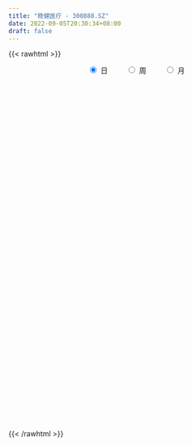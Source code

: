 ```yaml
---
title: "稳健医疗 - 300888.SZ"
date: 2022-09-05T20:30:34+08:00
draft: false
---
```

{{< rawhtml >}}
    <div style="text-align: center">
        <label style="padding: 1rem;"><input style="margin-right: .5rem" type="radio" name="period" value="D" checked onclick="period_change(this)">日</label>
        <label style="padding: 1rem;"><input style="margin-right: .5rem" type="radio" name="period" value="W" onclick="period_change(this)">周</label>
        <label style="padding: 1rem;"><input style="margin-right: .5rem" type="radio" name="period" value="M" onclick="period_change(this)">月</label>
    </div>
    <div id="chart" style="height: 700px;"></div> 
    <script type="text/javascript">
        const D_v = [316650.69,196890.71,137567.47,150475.71,96874.41,126196.57,94892.04,79165.27,75178.73,47453.57,75110.76,73321.88,127367.44,93936.36,162387.45,100699.42,71106.29,109272.72,84986.95,58259.49,70244.77,57655.75,82128.47,66378.69,89403.92,79667.53,44592.65,37722.5,35256.68,41063.08,75014.2,65588.47,51148.76,34193.15,23226.09,24866.74,24902.73,42445.98,33445.55,35492.81,43426.16,40869.08,32065.94,48350.26,25918.79,20502.92,68398.69,45067.34,29221.96,42802.36,28492.53,23167.62,27076.89,35282.06,23984.39,24087.0,40164.71,34389.84,36915.11,39890.47,31100.96,36682.87,68000.89,47003.6,33169.37,35562.51,37133.02,39027.41,24456.13,33870.62,27023.8,38884.07,54926.26,40562.36,26415.39,40875.52,64081.84,51284.99,50719.05,34343.86,31847.0,28310.92,36869.67,37402.25,43517.9,46622.31,30019.52,25985.35,26970.47,23080.42,31211.47,27726.19,28115.11,31687.61,42122.41,26780.51,30906.42,33041.74,32475.6,40224.6,28042.89,20133.89,39611.08,15091.68,16894.31,23036.2,24896.94,15237.0,29031.36,15276.66,21113.16,18111.61,13057.95,15501.9,14301.97,17390.03,22389.14,32218.34,43080.4,32517.91,18836.47,18246.45,16265.61,29438.23,35833.26,31186.43,21451.77,19174.91,20535.88,29538.53,16797.46,14513.33,14928.5,15351.96,21952.13,21671.93,15812.21,17806.89,15495.65,25878.44,41566.37,28086.84,27654.92,21472.29,34349.94,27997.11,30268.97,16619.57,18609.46,18125.34,22931.19,14173.75,27218.44,20413.59,19136.75,19949.87,19601.01,14921.85,12872.91,15979.15,17872.82,21332.03,35008.67,59827.81,29484.17,37012.08,32622.84,32040.17,27593.85,12309.25,12874.66,13413.52,21080.6,11818.5,13043.67,30035.17,19516.14,18962.4,13085.29,11030.62,11864.61,16431.89,17602.19,18123.3,14748.16,24229.89,16604.87,17610.58,19427.33,23106.05,21585.26,17618.81,14414.83,11772.77,11173.37,14318.79,11369.13,9022.44,24245.51,20321.14,26348.01,21231.26,28090.41,31735.15,55906.15,31253.81,24024.01,43012.52,35459.07,49878.15,40658.61,46494.35,33224.15,30469.52,37037.84,49771.27,26688.24,18053.96,17121.82,20210.4,14157.45,19569.71,13023.13,15018.06,21305.79,20421.13,15684.48,13344.67,17413.39,12430.5,18370.88,15206.59,18258.81,13152.23,14283.31,15977.36,11979.65,9358.94,11068.74,11744.59,12041.63,13947.05,15262.81,22683.06,37283.98,23525.45,21872.74,17669.6,18579.73,10814.52,15968.43,8926.75,17054.55,17647.17,22780.91,18064.57,15035.34,13833.12,12163.81,8780.52,9154.0,9944.47,9289.99,7046.48,13815.79,11315.97,16193.91,8233.81,8163.66,12897.5,28889.56,43693.45,29183.5,23179.82,10001.83,10303.76,15651.01,14455.59,19475.13,19380.69,11392.42,10740.1,6576.0,14019.63,8792.89,47298.22,44905.81,30965.1,41196.13,29831.24,22855.63,15825.64,11919.78,15601.0,11966.3,13548.14,17827.0,23726.6,18206.05,14626.24,17980.5,10678.51,12594.06,10727.29,9299.04,8708.49,25384.67,15027.76,12247.42,8973.23,18401.24,14202.79,14387.13,35446.32,20394.2,57806.74,49490.98,59411.0,81015.93,43226.83,43884.08,43457.41,44731.47,44830.28,24491.0,24357.09,38363.67,24973.56,18792.82,14832.95,23812.15,14429.16,19192.28,19629.14,16460.72,11430.51,16225.34,6898.21,8249.78,6936.79,11638.77,6549.6,7923.0,8071.86,10898.17,14399.28,8978.27,9861.04,6291.79,6459.68,15541.07,15830.61,20345.92,24364.48,27742.43,13331.37,20832.32,24216.69,18801.07,23836.54,16900.84,12204.48,19074.61,9749.26,7998.35,10270.54,9852.54,7965.06,9611.58,41947.86,15749.61,17795.89,13030.8,10704.8,13651.35,19082.88,12519.26,9402.06,17879.0,12133.87,6907.91,8229.07,9755.74,10232.04,18943.48,15152.18,12978.7,12112.96,11382.69,14291.55,11384.3,7187.47,6269.16,14669.46,11080.99,7588.15,9292.99,8444.53,11741.66,15046.13,14581.62,9833.84,5681.66,11824.72,5050.7,7973.59,6557.0,7477.98,6761.82,15231.39,8994.7,18274.36,18294.45,20888.37,14087.34,25855.23,14734.95,11411.49,12940.0,10457.62,11512.73,11298.01,9766.56,9547.91,7253.36,8932.7,21167.81,31195.7,12951.28,16120.65,18420.93,20853.95,47920.32,22477.23,19080.5,11677.0,25718.06,29748.68,20932.32,18320.52,15883.99,16612.26,18456.23,14579.81,9289.43,10727.89,7166.32,8433.11,7214.41,10404.15,12717.72,14569.13,13941.34,10711.07,7078.93,9358.44,11228.0,6625.0,12684.85,8172.54,8573.39,12327.57,7322.51,13199.03,30283.27,15761.08,25647.65,12984.05,13949.38,11933.28,12266.58,10942.09,8066.76,9752.67,11417.63,21898.21,11294.0]
const D_histogram = [0.0,-1.0689458689,-1.3307473803,-0.9294904746,-0.8609933493,-0.5483101959,-0.2598144946,-0.1088621231,-0.5450948413,-0.7234528069,-0.2920301618,0.1996978446,1.235231053,3.5736792146,4.9317595704,5.517626241,5.3738944544,5.1842421229,3.97029261,2.9583461086,1.6725927732,1.0873815565,0.9560542352,0.6920831426,0.8097011438,0.0046572319,-0.3856189839,-0.6694494144,-0.9058949097,-1.170933001,-1.8240648925,-1.5767288561,-1.9109616398,-2.3625576369,-2.4923430769,-2.4258087189,-2.4045770095,-2.7002956834,-3.0007084432,-2.8602794292,-2.3263190194,-1.5498825675,-1.2400153333,-0.7465206711,-0.6962540745,-0.8093324254,0.0008718993,0.548938707,0.8669831957,1.2449293502,1.1904088772,1.0583390923,1.0442709148,0.4611537097,0.0869528794,-0.1075290465,0.2824752089,0.4925162204,0.8392789379,1.1820841572,1.3817670603,1.5853403093,2.5664914958,2.9202716601,2.5231361628,2.3570871004,2.1541396015,1.4462270491,0.8927768829,0.2474149975,-0.1140490292,-0.0913771406,0.640143296,0.5438306552,0.3919448266,0.1957029925,0.7607146231,0.5168572411,-0.5121103767,-0.7565924088,-0.6262978819,-0.8140590189,-0.4147266913,0.0409493079,0.9591506915,1.563635148,1.6458656269,1.2842054838,0.4325260967,0.0066035363,0.2770063155,0.2370574094,0.5389319883,0.9461043701,0.0090165278,-0.6959745802,-0.2724474613,-0.1236238499,-0.7301342185,-2.1065522153,-3.2159398567,-3.6393669207,-4.6113128492,-5.1233992189,-5.0598439603,-4.8455433552,-4.9019855427,-4.5019812621,-4.6951515421,-4.4351820755,-4.5513965071,-4.4516935451,-4.0509175151,-3.4164134791,-2.9991219281,-2.8025757151,-2.7406459242,-2.4895041795,-1.7207407111,-1.0149170604,-0.4081189978,0.0546784423,0.4015574988,0.9579013273,1.3876331966,1.4404539436,1.6198481611,1.5674515849,1.6459158666,2.0199838897,2.1351971674,2.0893844452,2.1196108298,1.8171100046,1.0861201226,0.9762861529,1.1686921171,1.4663105088,1.6513861861,2.0753738332,2.293489576,2.2172123265,2.1180953997,1.9973731911,2.0340020597,1.6802379488,1.0479969539,0.5342571622,0.2455876586,0.037893973,-0.5785805428,-1.0398350789,-1.5444532985,-1.6780500723,-1.8037569921,-1.5341027129,-1.0993968463,-0.8189238037,-0.6160484426,-0.5003968931,-0.5892037752,-0.6016899887,-0.1501373265,0.7795352605,1.4363439717,1.9329235999,2.1818513698,2.3181604476,2.0485358284,1.7387996736,1.3791819452,1.1322812381,0.6032691141,0.1120538451,-0.1659647688,0.0173031657,-0.1491922386,-0.5488188831,-0.7437067455,-0.7760207214,-0.5849111966,-0.633229923,-0.7414875859,-0.9284501918,-0.8777723856,-0.4496967534,-0.1600408149,-0.0523733928,0.0952465779,-0.1299734629,-0.4153210678,-0.6854362264,-0.8000938177,-0.8030977351,-0.7724219987,-0.5551963252,-0.4155997376,-0.3680444502,-0.5776677034,-0.8749151073,-1.2254617387,-1.2953229076,-1.342185485,-1.4514420511,-1.8690154352,-2.2111789541,-2.3631233213,-2.0474480634,-1.664348728,-0.7881333006,-0.2341011126,0.5004688987,0.8471467671,0.9248535196,0.6516561908,0.9894976312,1.0783494666,1.0212546739,0.8861122523,0.7447682707,0.6722578258,0.4326469936,0.3168556385,0.285934259,0.144527411,0.2976945261,0.3778982262,0.367099026,0.2198564869,0.1493884292,-0.015109579,-0.1386267839,-0.0324704996,-0.0182319692,0.0851082443,0.2954821437,0.4227567424,0.5445558306,0.606795488,0.6034461972,0.6247957706,0.6329176557,0.5077122808,0.5468533785,0.8522695333,1.1400647187,1.1815120508,1.0809184477,0.9049549922,0.7150781351,0.6486107462,0.5881097229,0.6620911256,0.7709420524,0.9126923657,0.9079227511,0.7533384318,0.5137924191,0.2438676036,0.1005985883,-0.0293942246,-0.1403552777,-0.1809204483,-0.1958838251,-0.1450682052,-0.1759721681,-0.3479727052,-0.3803437788,-0.3188049243,-0.3298161747,-0.0422706248,0.3580768465,0.5909814909,0.5885936779,0.5670626176,0.5684688992,0.6530819172,0.6275699694,0.6401545211,0.5462249719,0.4530310964,0.3360713824,0.2542533127,0.2205070709,0.1753999383,0.3625385472,0.5901577315,0.585450441,0.6076218666,0.6600476109,0.5006308431,0.2705343353,0.1486196094,-0.0800406228,-0.1566684636,-0.2408449849,-0.2239593572,-0.1664408387,-0.2016002463,-0.2791440711,-0.416204848,-0.4726697482,-0.4745814208,-0.5170613273,-0.4973239462,-0.4167931332,-0.1635836235,-0.0869065205,-0.1157635002,-0.1151786534,0.0087525853,0.0688230528,0.1474641054,0.3213546224,0.2623853473,0.5156154231,0.5199450185,0.7650788128,1.165695225,1.2610303772,0.9580382694,0.9066490873,0.9242424846,0.5487220784,0.1788129572,-0.2394330297,-0.8116472156,-1.2825934384,-1.6496922622,-1.7902133082,-1.9897860094,-2.0001376214,-1.9544344772,-1.6303078115,-1.2489689225,-0.9140082993,-0.802282113,-0.6966571011,-0.4947826103,-0.2752208807,-0.1830909648,-0.0208063956,0.1227449337,0.1350687609,0.2154357111,0.213131398,0.2881952225,0.3446187614,0.4022082519,0.4189404665,0.5020441175,0.6014639323,0.6636844888,0.3563903938,-0.0191547675,-0.2211896149,-0.1604248556,-0.2249416298,-0.3691930916,-0.4222766045,-0.3557603833,-0.2667351839,-0.1127775068,-0.0535704113,-0.0024877665,-0.0159672573,-0.0213067863,-0.0071759894,-0.0383636945,-0.3093848062,-0.4694801434,-0.5722848574,-0.5233591677,-0.5089772288,-0.5222222731,-0.4136908206,-0.2386841453,-0.1704029016,0.0352012837,0.1405199109,0.2007527789,0.2756985985,0.3565854078,0.3467982346,0.2262941645,-0.028641466,-0.2605948017,-0.2956349692,-0.3196148971,-0.1496057216,0.0632214553,0.1869243105,0.2465786678,0.4104564649,0.5069651455,0.5811987906,0.5494627322,0.4829888919,0.5324193692,0.6762187743,0.8018024529,0.842464076,0.8500972167,0.6923776688,0.6049103889,0.4944829056,0.3302919881,0.2685310528,0.2333916916,0.1996557411,0.2070416346,0.346556508,0.4733535943,0.5206359727,0.5099475811,0.6761114373,0.6901533287,0.6320660871,0.5080379427,0.4143935273,0.3826863279,0.2923108974,0.1545566874,-0.0194262957,-0.1067582879,-0.157293889,-0.0375306403,0.1310876728,0.1284600233,0.2034149064,0.2977152465,0.4444677293,0.7155838916,0.8031074756,0.7678638597,0.7208635699,0.7056058619,0.5205351202,0.4481424585,0.4785038955,0.3727526492,0.187020863,-0.0344256544,-0.0578866572,-0.1779778452,-0.2881162715,-0.3989878954,-0.4653070271,-0.5221387916,-0.5982109086,-0.6363188713,-0.5316736842,-0.5779528264,-0.6078714386,-0.5984165002,-0.4549246859,-0.2517753131,-0.1642608842,-0.0851525648,-0.0152659409,0.0579754575,-0.0467887615,-0.0679864368,-0.1746625567,-0.0328107196,-0.0131345941,0.0999939829,0.0951452901,-0.1220962791,-0.2635985633,-0.3304650537,-0.3616090651,-0.4036440099,-0.4461907699,-0.429651451,-0.1940855366,-0.0431045037]
const D_fast = [0.0,-1.3361823362,-1.9306706926,-1.7617864056,-1.9085376176,-1.7329320132,-1.5093899355,-1.3856530948,-1.9581595233,-2.3173806907,-1.9589655861,-1.4173131185,-0.0729721468,3.1588958185,5.7499160668,7.7151892976,8.9149311247,10.0213393239,9.7999629635,9.5276029893,8.6599978472,8.3466320196,8.4543182571,8.3633679502,8.6834112373,7.8795316334,7.3928506716,6.9416578875,6.4787386648,5.9209673233,4.8118192086,4.664973031,3.8529998373,2.810764431,2.0578932218,1.5179754,0.9380628571,-0.0327297377,-1.0833196083,-1.6579604516,-1.7055797966,-1.3166139866,-1.3167505858,-1.0098860912,-1.1336830133,-1.4490944706,-0.6386721711,0.0466293134,0.581419601,1.2705980931,1.5136798393,1.6461948276,1.8931943787,1.4253656011,1.0729029906,0.8515388031,1.3121618607,1.6453319274,2.2019143793,2.8402406378,3.3853653061,3.9852736324,5.6080476928,6.6918957722,6.9255443156,7.3487670283,7.6843544297,7.3379986396,7.0077426941,6.4242345581,6.0342582741,6.0340858776,6.9256421382,6.9652871612,6.9113875393,6.7640714533,7.5192617397,7.4046186679,6.2476234559,5.8139933216,5.787713378,5.3964374863,5.6920881411,6.1580014673,7.3159905238,8.3113837672,8.8050806529,8.7644718807,8.0209240178,7.5966523415,7.9363066995,7.9556221458,8.3922297217,9.0359281961,8.1010944857,7.2221097327,7.5775249863,7.6954426352,6.9063987119,5.0033426614,3.0899700558,1.7567012616,-0.3680728793,-2.1610090537,-3.3624147852,-4.3595000188,-5.641438592,-6.3669296269,-7.7338877924,-8.5827138447,-9.8367774031,-10.8499978274,-11.4619511761,-11.6815505099,-12.0140394409,-12.5181371567,-13.1413688468,-13.5126031471,-13.1740248564,-12.7219304708,-12.2171621576,-11.740695107,-11.2934266758,-10.4976075155,-9.720967347,-9.3080331141,-8.7236768563,-8.3842105363,-7.894267288,-7.0152032925,-6.3661907229,-5.8896573339,-5.3295282418,-5.1777515658,-5.6372114172,-5.5029738487,-5.0183948551,-4.3541988362,-3.7562766124,-2.813445507,-2.0219573703,-1.5439315381,-1.113524615,-0.7349035258,-0.1897741422,-0.123478766,-0.4937205224,-0.8738960235,-1.1011686125,-1.2993888048,-2.0605084563,-2.7817217621,-3.6724533064,-4.2255625983,-4.8022087661,-4.9160801651,-4.7562235101,-4.6804814184,-4.631618168,-4.6410658417,-4.8771736676,-5.0400823784,-4.6260640477,-3.5015076456,-2.4856129415,-1.5058024133,-0.711411801,0.0044373887,0.2469467266,0.3719104902,0.3570882481,0.3932578505,0.0150630051,-0.4481388027,-0.7676486087,-0.5800548828,-0.7838483468,-1.3206797121,-1.7014942608,-1.9278134171,-1.8829316915,-2.0895578986,-2.383187458,-2.8022626118,-2.9710279021,-2.6553764582,-2.4057307234,-2.3111566495,-2.1397250343,-2.3974384408,-2.7866163127,-3.2280905279,-3.5427715736,-3.7465499248,-3.9089796881,-3.8305530958,-3.7948564427,-3.8393122679,-4.1933524469,-4.7093286277,-5.3662406938,-5.7599325895,-6.1423415381,-6.6144586171,-7.49928586,-8.3942441174,-9.1369693149,-9.3331560728,-9.3661439194,-8.6869618172,-8.1914549074,-7.3317676713,-6.7733031112,-6.4643829788,-6.5746662599,-5.9894504117,-5.6310112097,-5.4327923339,-5.3464066924,-5.3015586064,-5.2060045948,-5.3374536786,-5.374031124,-5.3334689388,-5.438743934,-5.2111531874,-5.0364749308,-4.9554993745,-5.0477777918,-5.0808987423,-5.2491741452,-5.407348046,-5.3093093867,-5.2996288485,-5.175011574,-4.8907671386,-4.6578033544,-4.3998653086,-4.1859267791,-4.0384145207,-3.8608660045,-3.6945147055,-3.6927920103,-3.516937568,-2.9984540298,-2.4256426648,-2.0888173199,-1.9191813111,-1.8689060185,-1.8800133418,-1.7843280442,-1.6978016367,-1.4582974527,-1.1567110128,-0.7867876081,-0.5645765348,-0.5308262463,-0.6419241541,-0.8508820688,-0.969001437,-1.106342806,-1.2523926786,-1.3381879613,-1.4021222943,-1.3875737257,-1.4624707306,-1.721464444,-1.8489214623,-1.8670838389,-1.960549133,-1.6835712393,-1.1937045564,-0.8130545392,-0.6682939327,-0.5480593386,-0.4045358323,-0.1566523349,-0.0252717905,0.1473513916,0.1899780853,0.2100419839,0.1771001156,0.1588453741,0.1802258999,0.1789687519,0.4567419976,0.8319006147,0.9735559345,1.1476328268,1.3650704738,1.3308114168,1.1683484928,1.0835886692,0.8349182813,0.7191233246,0.5747355571,0.5356313455,0.5515396544,0.4659801852,0.3186503426,0.0775383537,-0.0970939835,-0.2176510114,-0.3893962497,-0.4939898551,-0.5176573255,-0.3053437216,-0.2503932488,-0.3081911034,-0.33640092,-0.210281535,-0.1330053042,-0.0174982254,0.2367309472,0.243358009,0.6254919405,0.7598077906,1.1962112881,1.8882515065,2.2988442531,2.2353617126,2.4106348024,2.6592888208,2.4209489342,2.0957430523,1.617638808,0.8425128182,0.0509182357,-0.7286036535,-1.3166780266,-2.0136972302,-2.5240832475,-2.9669887227,-3.0504390098,-2.9813423514,-2.8748838031,-2.963728145,-3.0322674083,-2.9540885701,-2.8033320608,-2.7569748861,-2.5998919157,-2.4256543531,-2.3795633355,-2.2453374576,-2.1943589212,-2.047246291,-1.9046680618,-1.7465265083,-1.6250591771,-1.4164444968,-1.1666586989,-0.9385170202,-1.1567135167,-1.5370473699,-1.794379621,-1.7737210757,-1.8944732572,-2.131022992,-2.289675656,-2.3120995307,-2.2897581272,-2.1639948268,-2.1181803342,-2.067719631,-2.0851909361,-2.0958571617,-2.0835203622,-2.1242989909,-2.4726663041,-2.7501316771,-2.9960076055,-3.0779217078,-3.1907840761,-3.3345846886,-3.3294759412,-3.2141403022,-3.1884597839,-2.9740552777,-2.8336066729,-2.7231856101,-2.5793151408,-2.4092819796,-2.3323695942,-2.3963001231,-2.6583961201,-2.9554981563,-3.0644470661,-3.1683307183,-3.0357229732,-2.8070904325,-2.6366564997,-2.5153574754,-2.248865562,-2.025615595,-1.8060822523,-1.7004526276,-1.646179245,-1.4636439253,-1.1507898267,-0.8247555349,-0.5734778928,-0.3533204479,-0.3379455786,-0.2741852613,-0.2609920182,-0.3426099387,-0.3372381107,-0.3140295491,-0.2978515643,-0.2387052621,-0.0125512617,0.2325842231,0.4100255947,0.5268240984,0.8620158139,1.0485960375,1.1485253177,1.151506659,1.1614606254,1.2254250079,1.2081273018,1.1090122637,0.9301727066,0.8161511424,0.7262920691,0.8366726577,1.038062889,1.0675502454,1.1933588551,1.3620880068,1.6199574219,2.0699695571,2.35827001,2.514992359,2.6482079616,2.8093517192,2.7544147575,2.7940577104,2.9440451214,2.9314820374,2.7925054668,2.5624525359,2.5245198688,2.3599342195,2.1777667253,1.9671481276,1.784502239,1.5971357766,1.3715109325,1.174323252,1.146050018,0.9552826692,0.7733961974,0.6332470107,0.6630076535,0.8032131981,0.849662406,0.9074825842,0.9735527228,1.0612879856,0.9448265763,0.9066322918,0.7562905327,0.8899396898,0.9063321669,1.0444592396,1.0633968693,0.8156312303,0.6082293053,0.4587465515,0.3372002738,0.1942543265,0.0401598741,-0.0507136698,0.1363308604,0.2765357674]
const D_slow = [0.0,-0.2672364672,-0.5999233123,-0.832295931,-1.0475442683,-1.1846218173,-1.2495754409,-1.2767909717,-1.413064682,-1.5939278838,-1.6669354242,-1.6170109631,-1.3082031998,-0.4147833962,0.8181564964,2.1975630567,3.5410366703,4.837097201,5.8296703535,6.5692568807,6.987405074,7.2592504631,7.4982640219,7.6712848075,7.8737100935,7.8748744015,7.7784696555,7.6111073019,7.3846335745,7.0919003242,6.6358841011,6.2417018871,5.7639614771,5.1733220679,4.5502362987,3.943784119,3.3426398666,2.6675659457,1.9173888349,1.2023189776,0.6207392228,0.2332685809,-0.0767352524,-0.2633654202,-0.4374289388,-0.6397620452,-0.6395440704,-0.5023093936,-0.2855635947,0.0256687429,0.3232709622,0.5878557352,0.8489234639,0.9642118914,0.9859501112,0.9590678496,1.0296866518,1.1528157069,1.3626354414,1.6581564807,2.0035982458,2.3999333231,3.041556197,3.7716241121,4.4024081528,4.9916799279,5.5302148282,5.8917715905,6.1149658112,6.1768195606,6.1483073033,6.1254630182,6.2854988422,6.421456506,6.5194427126,6.5683684608,6.7585471165,6.8877614268,6.7597338326,6.5705857304,6.41401126,6.2104965052,6.1068148324,6.1170521594,6.3568398322,6.7477486192,7.159215026,7.4802663969,7.5883979211,7.5900488052,7.659300384,7.7185647364,7.8532977335,8.089823826,8.0920779579,7.9180843129,7.8499724476,7.8190664851,7.6365329305,7.1098948767,6.3059099125,5.3960681823,4.24323997,2.9623901653,1.6974291752,0.4860433364,-0.7394530493,-1.8649483648,-3.0387362503,-4.1475317692,-5.285380896,-6.3983042823,-7.411033661,-8.2651370308,-9.0149175128,-9.7155614416,-10.4007229227,-11.0230989675,-11.4532841453,-11.7070134104,-11.8090431598,-11.7953735493,-11.6949841746,-11.4555088428,-11.1086005436,-10.7484870577,-10.3435250174,-9.9516621212,-9.5401831546,-9.0351871822,-8.5013878903,-7.979041779,-7.4491390716,-6.9948615704,-6.7233315398,-6.4792600015,-6.1870869723,-5.820509345,-5.4076627985,-4.8888193402,-4.3154469462,-3.7611438646,-3.2316200147,-2.7322767169,-2.223776202,-1.8037167148,-1.5417174763,-1.4081531857,-1.3467562711,-1.3372827778,-1.4819279135,-1.7418866833,-2.1280000079,-2.547512526,-2.998451774,-3.3819774522,-3.6568266638,-3.8615576147,-4.0155697254,-4.1406689486,-4.2879698924,-4.4383923896,-4.4759267212,-4.2810429061,-3.9219569132,-3.4387260132,-2.8932631708,-2.3137230589,-1.8015891018,-1.3668891834,-1.0220936971,-0.7390233875,-0.588206109,-0.5601926478,-0.6016838399,-0.5973580485,-0.6346561082,-0.771860829,-0.9577875153,-1.1517926957,-1.2980204948,-1.4563279756,-1.6416998721,-1.87381242,-2.0932555164,-2.2056797048,-2.2456899085,-2.2587832567,-2.2349716122,-2.267464978,-2.3712952449,-2.5426543015,-2.7426777559,-2.9434521897,-3.1365576894,-3.2753567707,-3.3792567051,-3.4712678176,-3.6156847435,-3.8344135203,-4.140778955,-4.4646096819,-4.8001560531,-5.1630165659,-5.6302704247,-6.1830651633,-6.7738459936,-7.2857080094,-7.7017951914,-7.8988285166,-7.9573537947,-7.8322365701,-7.6204498783,-7.3892364984,-7.2263224507,-6.9789480429,-6.7093606763,-6.4540470078,-6.2325189447,-6.0463268771,-5.8782624206,-5.7701006722,-5.6908867626,-5.6194031978,-5.5832713451,-5.5088477135,-5.414373157,-5.3225984005,-5.2676342788,-5.2302871715,-5.2340645662,-5.2687212622,-5.2768388871,-5.2813968794,-5.2601198183,-5.1862492824,-5.0805600968,-4.9444211391,-4.7927222671,-4.6418607178,-4.4856617752,-4.3274323612,-4.200504291,-4.0637909464,-3.8507235631,-3.5657073834,-3.2703293707,-3.0000997588,-2.7738610107,-2.595091477,-2.4329387904,-2.2859113597,-2.1203885783,-1.9276530652,-1.6994799738,-1.472499286,-1.284164678,-1.1557165732,-1.0947496724,-1.0696000253,-1.0769485814,-1.1120374009,-1.1572675129,-1.2062384692,-1.2425055205,-1.2864985625,-1.3734917388,-1.4685776835,-1.5482789146,-1.6307329583,-1.6413006145,-1.5517814029,-1.4040360301,-1.2568876107,-1.1151219563,-0.9730047315,-0.8097342522,-0.6528417598,-0.4928031295,-0.3562468866,-0.2429891125,-0.1589712669,-0.0954079387,-0.040281171,0.0035688136,0.0942034504,0.2417428833,0.3881054935,0.5400109602,0.7050228629,0.8301805737,0.8978141575,0.9349690599,0.9149589042,0.8757917882,0.815580542,0.7595907027,0.717980493,0.6675804315,0.5977944137,0.4937432017,0.3755757647,0.2569304094,0.1276650776,0.0033340911,-0.1008641922,-0.1417600981,-0.1634867282,-0.1924276033,-0.2212222666,-0.2190341203,-0.2018283571,-0.1649623307,-0.0846236751,-0.0190273383,0.1098765174,0.2398627721,0.4311324753,0.7225562815,1.0378138759,1.2773234432,1.503985715,1.7350463362,1.8722268558,1.9169300951,1.8570718377,1.6541600338,1.3335116742,0.9210886086,0.4735352816,-0.0239112208,-0.5239456261,-1.0125542454,-1.4201311983,-1.7323734289,-1.9608755037,-2.161446032,-2.3356103073,-2.4593059598,-2.52811118,-2.5738839212,-2.5790855201,-2.5483992867,-2.5146320965,-2.4607731687,-2.4074903192,-2.3354415136,-2.2492868232,-2.1487347602,-2.0439996436,-1.9184886142,-1.7681226312,-1.602201509,-1.5131039105,-1.5178926024,-1.5731900061,-1.61329622,-1.6695316275,-1.7618299004,-1.8673990515,-1.9563391473,-2.0230229433,-2.05121732,-2.0646099228,-2.0652318645,-2.0692236788,-2.0745503754,-2.0763443727,-2.0859352964,-2.1632814979,-2.2806515338,-2.4237227481,-2.55456254,-2.6818068472,-2.8123624155,-2.9157851207,-2.975456157,-3.0180568824,-3.0092565614,-2.9741265837,-2.923938389,-2.8550137394,-2.7658673874,-2.6791678288,-2.6225942876,-2.6297546541,-2.6949033546,-2.7688120969,-2.8487158211,-2.8861172516,-2.8703118877,-2.8235808101,-2.7619361432,-2.6593220269,-2.5325807406,-2.3872810429,-2.2499153598,-2.1291681369,-1.9960632946,-1.827008601,-1.6265579878,-1.4159419688,-1.2034176646,-1.0303232474,-0.8790956502,-0.7554749238,-0.6729019268,-0.6057691636,-0.5474212407,-0.4975073054,-0.4457468967,-0.3591077697,-0.2407693712,-0.110610378,0.0168765173,0.1859043766,0.3584427088,0.5164592306,0.6434687162,0.7470670981,0.84273868,0.9158164044,0.9544555763,0.9495990023,0.9229094303,0.8835859581,0.874203298,0.9069752162,0.9390902221,0.9899439487,1.0643727603,1.1754896926,1.3543856655,1.5551625344,1.7471284993,1.9273443918,2.1037458573,2.2338796373,2.3459152519,2.4655412258,2.5587293881,2.6054846039,2.5968781903,2.582406526,2.5379120647,2.4658829968,2.366136023,2.2498092662,2.1192745683,1.9697218411,1.8106421233,1.6777237022,1.5332354956,1.381267636,1.231663511,1.1179323395,1.0549885112,1.0139232902,0.992635149,0.9888186637,1.0033125281,0.9916153378,0.9746187286,0.9309530894,0.9227504095,0.919466761,0.9444652567,0.9682515792,0.9377275094,0.8718278686,0.7892116052,0.6988093389,0.5978983364,0.486350644,0.3789377812,0.330416397,0.3196402711]
const D_data = [['2020-09-17', 125.0, 126.25, 125.0, 160.0],['2020-09-18', 118.77, 109.5, 107.5, 119.58],['2020-09-21', 105.7, 114.98, 103.7, 115.77],['2020-09-22', 113.5, 122.66, 112.8, 127.75],['2020-09-23', 121.67, 118.91, 117.51, 123.87],['2020-09-24', 116.8, 122.28, 115.5, 128.6],['2020-09-25', 122.26, 123.11, 121.0, 128.58],['2020-09-28', 124.0, 122.25, 117.51, 126.97],['2020-09-29', 120.6, 113.66, 113.51, 122.0],['2020-09-30', 113.6, 114.5, 113.4, 117.4],['2020-10-09', 117.0, 122.19, 114.11, 125.29],['2020-10-12', 123.84, 125.18, 120.8, 126.65],['2020-10-13', 125.12, 136.51, 123.07, 146.3],['2020-10-14', 144.0, 163.81, 142.05, 163.81],['2020-10-15', 175.0, 165.0, 157.12, 181.77],['2020-10-16', 168.0, 165.01, 157.28, 169.98],['2020-10-19', 167.01, 161.85, 158.58, 167.49],['2020-10-20', 159.51, 165.21, 151.0, 168.3],['2020-10-21', 162.6, 153.0, 153.0, 165.97],['2020-10-22', 152.0, 153.16, 150.5, 157.56],['2020-10-23', 152.0, 146.32, 144.0, 155.6],['2020-10-26', 148.0, 152.15, 146.33, 152.73],['2020-10-27', 152.0, 157.77, 147.5, 163.0],['2020-10-28', 159.01, 156.78, 154.03, 160.98],['2020-10-29', 157.31, 162.88, 157.31, 169.53],['2020-10-30', 161.01, 150.9, 150.15, 162.87],['2020-11-02', 152.08, 153.82, 148.0, 154.32],['2020-11-03', 153.38, 154.0, 150.8, 155.9],['2020-11-04', 155.06, 153.62, 151.4, 157.75],['2020-11-05', 154.95, 152.1, 150.9, 155.56],['2020-11-06', 151.01, 144.52, 139.02, 151.26],['2020-11-09', 145.0, 154.26, 142.7, 154.5],['2020-11-10', 145.0, 146.19, 144.5, 148.94],['2020-11-11', 146.2, 141.65, 141.46, 146.84],['2020-11-12', 142.02, 142.85, 141.06, 144.96],['2020-11-13', 142.1, 143.77, 141.68, 145.88],['2020-11-16', 143.5, 142.02, 139.5, 144.49],['2020-11-17', 140.02, 135.68, 135.4, 141.5],['2020-11-18', 135.0, 132.04, 131.63, 136.88],['2020-11-19', 131.86, 135.0, 129.1, 135.0],['2020-11-20', 134.2, 139.81, 134.13, 143.0],['2020-11-23', 141.01, 144.91, 141.0, 147.09],['2020-11-24', 144.08, 140.9, 139.98, 146.6],['2020-11-25', 140.27, 144.56, 137.5, 148.66],['2020-11-26', 142.3, 139.85, 139.5, 144.38],['2020-11-27', 138.9, 136.95, 136.01, 139.7],['2020-11-30', 142.0, 150.0, 142.0, 153.0],['2020-12-01', 149.84, 150.54, 147.5, 154.45],['2020-12-02', 150.01, 150.52, 147.61, 152.36],['2020-12-03', 151.0, 153.99, 150.52, 157.43],['2020-12-04', 152.08, 150.45, 148.66, 153.47],['2020-12-07', 150.4, 149.94, 147.0, 150.99],['2020-12-08', 150.0, 151.97, 150.0, 155.0],['2020-12-09', 151.4, 143.95, 143.8, 151.45],['2020-12-10', 142.01, 144.33, 139.68, 146.8],['2020-12-11', 144.41, 145.17, 141.38, 147.5],['2020-12-14', 144.31, 153.24, 144.23, 154.74],['2020-12-15', 153.26, 153.08, 150.55, 159.5],['2020-12-16', 153.11, 157.02, 152.9, 158.69],['2020-12-17', 157.13, 159.87, 157.13, 163.34],['2020-12-18', 158.27, 160.84, 155.56, 161.09],['2020-12-21', 161.0, 163.49, 160.82, 168.3],['2020-12-22', 163.0, 178.51, 162.23, 187.98],['2020-12-23', 174.03, 176.96, 169.0, 179.4],['2020-12-24', 175.88, 170.2, 170.0, 182.36],['2020-12-25', 169.67, 174.2, 166.16, 179.87],['2020-12-28', 177.0, 175.3, 175.2, 185.5],['2020-12-29', 174.5, 168.76, 163.19, 175.0],['2020-12-30', 166.71, 169.07, 166.71, 172.9],['2020-12-31', 169.13, 166.0, 162.72, 170.0],['2021-01-04', 165.94, 167.76, 163.99, 168.5],['2021-01-05', 167.6, 172.45, 164.2, 173.7],['2021-01-06', 174.0, 184.49, 172.0, 184.56],['2021-01-07', 184.6, 177.22, 174.0, 185.0],['2021-01-08', 176.0, 177.15, 173.57, 181.96],['2021-01-11', 173.88, 176.82, 168.0, 182.88],['2021-01-12', 176.9, 188.7, 175.38, 194.8],['2021-01-13', 188.7, 180.92, 177.28, 193.48],['2021-01-14', 181.0, 168.6, 168.01, 181.85],['2021-01-15', 167.5, 175.42, 166.01, 176.49],['2021-01-18', 174.54, 180.18, 170.7, 180.78],['2021-01-19', 183.0, 176.36, 176.2, 183.0],['2021-01-20', 176.35, 184.68, 176.03, 187.6],['2021-01-21', 184.99, 188.43, 184.88, 195.2],['2021-01-22', 188.5, 199.25, 186.0, 202.0],['2021-01-25', 199.25, 201.4, 193.1, 217.3],['2021-01-26', 203.41, 199.0, 197.26, 208.5],['2021-01-27', 199.5, 194.9, 190.09, 202.7],['2021-01-28', 193.3, 187.23, 186.08, 194.49],['2021-01-29', 188.64, 190.36, 183.89, 193.55],['2021-02-01', 190.3, 199.87, 187.13, 201.69],['2021-02-02', 198.8, 197.91, 197.01, 206.99],['2021-02-03', 197.93, 204.33, 195.0, 204.56],['2021-02-04', 201.9, 209.31, 201.05, 211.77],['2021-02-05', 209.32, 192.56, 188.21, 217.58],['2021-02-08', 194.0, 191.88, 184.02, 195.97],['2021-02-09', 193.8, 206.0, 191.22, 206.5],['2021-02-10', 207.99, 205.07, 198.56, 211.68],['2021-02-18', 205.17, 195.12, 194.83, 209.85],['2021-02-19', 193.22, 180.0, 175.03, 194.56],['2021-02-22', 179.87, 175.42, 174.15, 179.9],['2021-02-23', 176.0, 177.94, 173.16, 181.88],['2021-02-24', 177.31, 164.65, 162.65, 178.48],['2021-02-25', 164.66, 162.99, 161.61, 166.66],['2021-02-26', 158.0, 165.23, 156.99, 166.88],['2021-03-01', 165.24, 164.05, 161.54, 168.34],['2021-03-02', 164.5, 157.15, 155.0, 165.46],['2021-03-03', 155.99, 159.84, 155.15, 160.58],['2021-03-04', 158.76, 148.92, 148.34, 160.6],['2021-03-05', 145.8, 150.6, 145.8, 151.99],['2021-03-08', 150.59, 141.99, 141.58, 152.0],['2021-03-09', 142.06, 140.2, 134.83, 144.6],['2021-03-10', 143.0, 140.93, 138.54, 143.58],['2021-03-11', 141.05, 142.55, 137.5, 144.36],['2021-03-12', 143.01, 138.87, 138.0, 143.01],['2021-03-15', 137.8, 134.1, 132.64, 137.8],['2021-03-16', 135.0, 129.45, 128.9, 135.88],['2021-03-17', 125.61, 129.04, 125.61, 130.4],['2021-03-18', 128.74, 135.0, 128.5, 138.38],['2021-03-19', 133.0, 135.46, 132.6, 140.2],['2021-03-22', 135.01, 135.53, 133.52, 136.88],['2021-03-23', 135.71, 134.8, 132.5, 136.8],['2021-03-24', 133.52, 134.05, 133.19, 137.42],['2021-03-25', 134.0, 138.02, 134.0, 139.71],['2021-03-26', 140.2, 138.44, 135.11, 142.5],['2021-03-29', 137.48, 134.6, 133.3, 137.58],['2021-03-30', 134.48, 136.54, 133.02, 138.77],['2021-03-31', 137.0, 133.81, 131.66, 137.0],['2021-04-01', 133.8, 135.42, 132.02, 135.88],['2021-04-02', 135.47, 140.5, 134.63, 143.16],['2021-04-06', 141.03, 139.0, 136.88, 141.99],['2021-04-07', 139.48, 137.69, 136.7, 139.79],['2021-04-08', 137.41, 139.19, 137.02, 139.88],['2021-04-09', 138.58, 134.83, 134.52, 138.95],['2021-04-12', 134.0, 126.84, 126.73, 134.05],['2021-04-13', 127.01, 132.23, 127.01, 135.53],['2021-04-14', 131.61, 136.2, 131.61, 136.37],['2021-04-15', 137.0, 139.05, 136.65, 139.9],['2021-04-16', 138.7, 139.4, 136.38, 139.96],['2021-04-19', 138.62, 144.81, 137.0, 145.45],['2021-04-20', 143.0, 145.07, 141.8, 156.4],['2021-04-21', 146.3, 143.0, 141.64, 146.38],['2021-04-22', 143.28, 143.48, 142.31, 148.68],['2021-04-23', 143.24, 143.84, 141.0, 145.79],['2021-04-26', 144.28, 146.85, 144.28, 150.98],['2021-04-27', 147.0, 142.3, 138.7, 147.1],['2021-04-28', 142.0, 136.99, 135.61, 142.0],['2021-04-29', 137.0, 135.79, 135.27, 138.6],['2021-04-30', 135.58, 136.55, 134.15, 136.86],['2021-05-06', 136.56, 136.14, 132.18, 136.85],['2021-05-07', 136.14, 128.36, 127.42, 136.3],['2021-05-10', 128.8, 126.5, 125.9, 130.75],['2021-05-11', 126.01, 122.02, 120.0, 126.77],['2021-05-12', 121.93, 123.31, 119.37, 124.23],['2021-05-13', 122.0, 120.91, 120.37, 123.15],['2021-05-14', 121.5, 124.46, 120.16, 125.8],['2021-05-17', 124.49, 126.88, 124.49, 128.6],['2021-05-18', 126.01, 125.58, 123.07, 126.8],['2021-05-19', 125.4, 124.78, 124.2, 127.46],['2021-05-20', 123.86, 123.52, 122.0, 124.9],['2021-05-21', 123.53, 119.99, 119.58, 123.99],['2021-05-24', 120.0, 119.57, 116.0, 120.88],['2021-05-25', 119.57, 125.64, 119.57, 125.64],['2021-05-26', 127.48, 135.01, 125.89, 137.66],['2021-05-27', 135.19, 136.2, 133.66, 137.58],['2021-05-28', 137.01, 138.15, 136.01, 141.8],['2021-05-31', 138.15, 138.27, 136.0, 142.88],['2021-06-01', 141.1, 139.34, 138.06, 144.95],['2021-06-02', 137.51, 135.35, 135.23, 139.28],['2021-06-03', 136.0, 134.57, 133.62, 136.88],['2021-06-04', 135.4, 133.21, 132.98, 136.42],['2021-06-07', 133.3, 133.86, 131.23, 135.38],['2021-06-08', 133.01, 128.82, 126.66, 134.97],['2021-06-09', 127.98, 126.73, 126.18, 129.23],['2021-06-10', 128.0, 127.21, 126.1, 128.44],['2021-06-11', 126.95, 132.59, 123.16, 132.88],['2021-06-15', 133.69, 128.11, 128.01, 134.5],['2021-06-16', 128.47, 123.27, 123.08, 128.6],['2021-06-17', 123.29, 123.58, 122.23, 124.59],['2021-06-18', 123.57, 124.24, 122.6, 124.8],['2021-06-21', 124.28, 126.75, 122.5, 127.9],['2021-06-22', 126.11, 123.45, 122.69, 126.4],['2021-06-23', 123.46, 121.5, 121.4, 123.97],['2021-06-24', 121.02, 118.79, 118.36, 121.84],['2021-06-25', 118.46, 120.39, 118.46, 120.93],['2021-06-28', 120.0, 125.58, 119.58, 125.7],['2021-06-29', 126.49, 125.23, 124.03, 127.48],['2021-06-30', 124.51, 123.62, 122.48, 125.78],['2021-07-01', 123.32, 124.51, 123.32, 127.2],['2021-07-02', 123.84, 119.29, 118.1, 123.86],['2021-07-05', 118.6, 116.6, 116.01, 120.3],['2021-07-06', 117.15, 114.49, 113.0, 117.54],['2021-07-07', 113.85, 114.42, 113.51, 115.63],['2021-07-08', 114.5, 114.45, 113.5, 115.5],['2021-07-09', 113.99, 113.88, 112.9, 115.56],['2021-07-12', 115.0, 115.9, 113.5, 116.58],['2021-07-13', 116.0, 115.03, 113.5, 116.4],['2021-07-14', 114.59, 113.58, 113.42, 114.89],['2021-07-15', 113.01, 109.03, 108.08, 113.29],['2021-07-16', 108.9, 105.44, 105.32, 108.9],['2021-07-19', 104.86, 101.6, 101.55, 104.88],['2021-07-20', 100.71, 102.35, 100.16, 105.6],['2021-07-21', 102.97, 100.6, 100.25, 104.85],['2021-07-22', 100.59, 97.56, 97.46, 100.59],['2021-07-23', 97.3, 90.16, 88.88, 97.99],['2021-07-26', 91.61, 86.56, 85.58, 91.99],['2021-07-27', 86.99, 84.84, 84.8, 87.5],['2021-07-28', 85.0, 88.37, 81.5, 89.97],['2021-07-29', 88.5, 88.55, 86.48, 90.77],['2021-07-30', 87.44, 96.05, 86.14, 97.31],['2021-08-02', 97.3, 94.35, 93.3, 99.18],['2021-08-03', 93.6, 99.09, 93.3, 99.13],['2021-08-04', 97.51, 96.6, 95.35, 98.13],['2021-08-05', 96.61, 94.02, 93.51, 98.8],['2021-08-06', 93.0, 88.68, 87.8, 93.0],['2021-08-09', 90.71, 96.16, 88.96, 96.65],['2021-08-10', 95.94, 94.05, 93.57, 96.4],['2021-08-11', 94.06, 92.21, 92.01, 94.5],['2021-08-12', 91.0, 90.57, 90.38, 93.53],['2021-08-13', 91.05, 89.52, 88.88, 92.6],['2021-08-16', 88.36, 89.52, 88.36, 90.96],['2021-08-17', 89.24, 86.19, 86.1, 89.51],['2021-08-18', 86.0, 86.26, 85.28, 87.1],['2021-08-19', 86.2, 86.36, 85.77, 88.66],['2021-08-20', 86.26, 83.88, 82.2, 86.26],['2021-08-23', 83.9, 86.99, 83.37, 87.4],['2021-08-24', 87.01, 86.2, 85.81, 87.8],['2021-08-25', 86.33, 84.78, 84.63, 86.57],['2021-08-26', 84.68, 82.12, 82.06, 84.95],['2021-08-27', 82.72, 81.89, 81.56, 82.82],['2021-08-30', 82.0, 79.38, 79.38, 82.2],['2021-08-31', 79.92, 78.3, 77.8, 80.0],['2021-09-01', 78.2, 80.31, 77.68, 80.81],['2021-09-02', 79.88, 78.71, 78.36, 80.29],['2021-09-03', 78.68, 79.42, 77.74, 80.87],['2021-09-06', 79.42, 81.02, 78.57, 81.64],['2021-09-07', 80.69, 80.45, 80.0, 81.3],['2021-09-08', 80.5, 80.73, 80.16, 81.49],['2021-09-09', 80.65, 80.25, 80.24, 81.79],['2021-09-10', 80.3, 79.4, 79.0, 80.39],['2021-09-13', 79.11, 79.6, 79.11, 81.3],['2021-09-14', 79.84, 79.39, 78.9, 80.9],['2021-09-15', 79.37, 77.25, 77.03, 79.37],['2021-09-16', 77.25, 78.91, 77.04, 80.46],['2021-09-17', 79.0, 83.18, 78.9, 84.42],['2021-09-22', 82.35, 84.84, 81.5, 85.31],['2021-09-23', 87.15, 83.09, 82.58, 87.29],['2021-09-24', 83.0, 81.61, 81.5, 83.0],['2021-09-27', 78.7, 80.3, 77.63, 81.47],['2021-09-28', 80.28, 79.4, 78.81, 80.28],['2021-09-29', 79.4, 80.44, 78.23, 81.5],['2021-09-30', 81.0, 80.33, 80.0, 81.35],['2021-10-08', 80.64, 82.24, 79.6, 82.76],['2021-10-11', 82.6, 83.46, 81.8, 84.1],['2021-10-12', 82.99, 84.97, 81.8, 85.08],['2021-10-13', 83.77, 84.01, 83.5, 86.3],['2021-10-14', 84.44, 82.17, 81.86, 84.98],['2021-10-15', 82.17, 80.37, 80.25, 82.22],['2021-10-18', 80.22, 78.75, 78.51, 80.39],['2021-10-19', 78.67, 79.2, 78.6, 79.77],['2021-10-20', 79.2, 78.5, 78.18, 79.55],['2021-10-21', 78.26, 77.86, 77.86, 78.75],['2021-10-22', 77.78, 78.04, 77.71, 78.69],['2021-10-25', 77.47, 77.89, 77.47, 78.39],['2021-10-26', 77.62, 78.5, 77.18, 78.82],['2021-10-27', 78.45, 77.22, 77.08, 78.45],['2021-10-28', 77.12, 74.5, 73.91, 77.19],['2021-10-29', 74.5, 75.2, 74.03, 76.07],['2021-11-01', 74.78, 75.96, 74.62, 76.79],['2021-11-02', 75.8, 74.7, 74.39, 76.41],['2021-11-03', 74.7, 78.81, 74.7, 79.79],['2021-11-04', 79.0, 81.99, 78.2, 83.13],['2021-11-05', 82.76, 81.78, 81.37, 84.83],['2021-11-08', 81.7, 79.74, 78.6, 81.78],['2021-11-09', 79.99, 79.73, 79.4, 80.84],['2021-11-10', 79.73, 80.27, 79.09, 80.44],['2021-11-11', 80.5, 81.91, 79.64, 82.19],['2021-11-12', 81.65, 81.1, 80.81, 82.5],['2021-11-15', 81.12, 81.97, 80.61, 82.66],['2021-11-16', 82.21, 80.83, 80.55, 82.5],['2021-11-17', 80.83, 80.69, 80.05, 81.49],['2021-11-18', 80.71, 80.11, 80.0, 81.18],['2021-11-19', 80.12, 80.23, 79.7, 80.5],['2021-11-22', 81.03, 80.7, 79.75, 81.99],['2021-11-23', 80.2, 80.5, 79.87, 80.66],['2021-11-24', 80.13, 84.02, 80.01, 84.6],['2021-11-25', 84.02, 86.06, 83.07, 87.15],['2021-11-26', 86.46, 84.27, 84.23, 87.45],['2021-11-29', 86.66, 85.2, 84.26, 89.64],['2021-11-30', 86.28, 86.38, 84.41, 87.45],['2021-12-01', 86.08, 84.01, 83.4, 86.08],['2021-12-02', 84.01, 82.5, 82.3, 84.8],['2021-12-03', 82.19, 83.2, 82.19, 83.68],['2021-12-06', 83.9, 81.07, 81.0, 83.97],['2021-12-07', 81.4, 82.18, 81.2, 82.92],['2021-12-08', 83.0, 81.61, 80.88, 83.0],['2021-12-09', 81.62, 82.62, 81.15, 82.97],['2021-12-10', 82.66, 83.28, 82.3, 84.1],['2021-12-13', 82.66, 82.13, 82.08, 83.47],['2021-12-14', 82.7, 81.19, 80.9, 82.7],['2021-12-15', 81.5, 79.66, 79.6, 81.5],['2021-12-16', 79.4, 79.85, 78.63, 80.17],['2021-12-17', 79.86, 80.04, 79.62, 81.5],['2021-12-20', 80.2, 79.04, 78.9, 80.85],['2021-12-21', 79.18, 79.36, 78.77, 79.51],['2021-12-22', 79.48, 80.02, 79.04, 80.3],['2021-12-23', 80.17, 82.84, 79.81, 82.89],['2021-12-24', 82.99, 81.4, 81.01, 82.99],['2021-12-27', 81.4, 80.1, 79.91, 82.48],['2021-12-28', 80.55, 80.27, 80.1, 81.34],['2021-12-29', 80.47, 82.08, 79.51, 82.6],['2021-12-30', 81.93, 81.78, 81.23, 82.14],['2021-12-31', 81.74, 82.45, 81.19, 82.86],['2022-01-04', 82.96, 84.5, 82.45, 85.81],['2022-01-05', 84.28, 82.12, 81.9, 84.36],['2022-01-06', 82.18, 86.88, 82.18, 87.57],['2022-01-07', 87.0, 84.9, 84.61, 89.36],['2022-01-10', 85.61, 89.16, 83.8, 89.3],['2022-01-11', 90.01, 93.72, 89.01, 96.22],['2022-01-12', 93.0, 92.34, 91.2, 94.0],['2022-01-13', 92.0, 87.84, 87.8, 92.92],['2022-01-14', 88.0, 90.98, 87.84, 92.5],['2022-01-17', 92.93, 92.72, 91.54, 96.88],['2022-01-18', 91.35, 87.67, 86.83, 91.35],['2022-01-19', 87.66, 86.28, 85.44, 87.66],['2022-01-20', 86.0, 83.78, 83.6, 87.12],['2022-01-21', 83.84, 78.99, 78.88, 84.35],['2022-01-24', 78.8, 76.8, 76.68, 78.8],['2022-01-25', 76.8, 74.81, 74.81, 77.4],['2022-01-26', 75.21, 74.99, 74.62, 76.3],['2022-01-27', 75.48, 71.84, 71.56, 75.69],['2022-01-28', 72.36, 72.0, 71.76, 73.49],['2022-02-07', 72.08, 71.1, 70.0, 72.98],['2022-02-08', 71.09, 73.98, 70.85, 74.59],['2022-02-09', 74.05, 75.23, 73.0, 75.63],['2022-02-10', 75.23, 75.46, 74.63, 76.27],['2022-02-11', 75.64, 72.89, 72.68, 75.64],['2022-02-14', 72.3, 72.48, 72.1, 73.6],['2022-02-15', 72.76, 73.7, 72.6, 74.3],['2022-02-16', 73.87, 74.4, 73.21, 74.7],['2022-02-17', 74.0, 73.1, 72.9, 75.05],['2022-02-18', 73.2, 74.22, 72.52, 74.5],['2022-02-21', 74.21, 74.49, 73.66, 74.88],['2022-02-22', 74.12, 73.01, 72.86, 74.12],['2022-02-23', 73.0, 73.9, 72.59, 73.94],['2022-02-24', 73.79, 72.9, 72.1, 74.68],['2022-02-25', 73.49, 73.93, 72.91, 74.5],['2022-02-28', 74.32, 73.98, 72.93, 74.88],['2022-03-01', 74.1, 74.29, 73.7, 74.45],['2022-03-02', 74.3, 74.01, 73.52, 74.3],['2022-03-03', 74.36, 75.2, 73.85, 76.1],['2022-03-04', 74.9, 76.08, 74.6, 76.54],['2022-03-07', 76.08, 76.32, 74.75, 77.98],['2022-03-08', 75.55, 71.21, 70.5, 76.15],['2022-03-09', 71.13, 68.42, 66.1, 71.95],['2022-03-10', 69.8, 68.71, 68.61, 70.09],['2022-03-11', 68.0, 71.24, 66.18, 71.8],['2022-03-14', 71.94, 69.27, 69.27, 74.8],['2022-03-15', 68.6, 67.22, 67.0, 70.45],['2022-03-16', 67.7, 67.25, 63.98, 68.37],['2022-03-17', 67.66, 68.2, 67.35, 69.9],['2022-03-18', 68.0, 68.37, 67.63, 68.92],['2022-03-21', 68.37, 69.4, 67.86, 70.43],['2022-03-22', 69.5, 68.43, 67.7, 69.5],['2022-03-23', 68.08, 68.31, 67.8, 68.98],['2022-03-24', 67.78, 67.3, 66.93, 68.4],['2022-03-25', 67.78, 67.04, 67.0, 68.37],['2022-03-28', 66.62, 67.0, 65.4, 67.44],['2022-03-29', 67.66, 66.07, 65.8, 68.58],['2022-03-30', 64.0, 61.8, 61.14, 64.6],['2022-03-31', 61.49, 61.39, 61.0, 62.28],['2022-04-01', 61.15, 60.64, 59.6, 61.15],['2022-04-06', 60.97, 61.6, 60.97, 62.37],['2022-04-07', 61.63, 60.55, 60.5, 62.2],['2022-04-08', 60.59, 59.4, 59.03, 60.97],['2022-04-11', 60.29, 60.4, 59.91, 62.73],['2022-04-12', 60.8, 61.32, 59.71, 61.5],['2022-04-13', 61.21, 60.05, 59.98, 61.21],['2022-04-14', 60.6, 62.03, 60.18, 63.8],['2022-04-15', 61.6, 61.26, 61.03, 62.6],['2022-04-18', 60.85, 60.86, 59.83, 61.18],['2022-04-19', 60.83, 61.19, 60.49, 61.81],['2022-04-20', 61.31, 61.54, 61.06, 62.56],['2022-04-21', 61.41, 60.49, 60.11, 61.99],['2022-04-22', 59.0, 58.6, 56.58, 59.0],['2022-04-25', 57.99, 55.6, 55.6, 59.0],['2022-04-26', 55.76, 54.07, 54.05, 56.18],['2022-04-27', 53.6, 55.2, 52.8, 55.27],['2022-04-28', 55.2, 54.53, 53.62, 55.72],['2022-04-29', 55.05, 56.76, 54.79, 57.26],['2022-05-05', 56.95, 57.89, 56.22, 58.92],['2022-05-06', 56.91, 57.38, 56.32, 57.53],['2022-05-09', 58.12, 56.85, 56.6, 58.15],['2022-05-10', 56.5, 58.64, 55.72, 58.69],['2022-05-11', 58.39, 58.5, 58.14, 59.85],['2022-05-12', 58.0, 58.77, 57.9, 59.59],['2022-05-13', 58.87, 57.68, 57.5, 59.9],['2022-05-16', 58.02, 57.08, 56.88, 58.32],['2022-05-17', 56.9, 58.6, 56.68, 58.85],['2022-05-18', 58.54, 60.52, 58.03, 61.09],['2022-05-19', 60.03, 61.37, 60.0, 62.31],['2022-05-20', 61.44, 61.2, 61.0, 62.6],['2022-05-23', 60.99, 61.41, 60.81, 61.75],['2022-05-24', 61.74, 59.39, 59.0, 61.9],['2022-05-25', 59.0, 59.99, 58.9, 60.15],['2022-05-26', 59.88, 59.49, 58.86, 60.08],['2022-05-27', 58.99, 58.3, 57.75, 59.3],['2022-05-30', 58.59, 59.12, 58.45, 59.75],['2022-05-31', 59.79, 59.31, 58.28, 59.79],['2022-06-01', 59.33, 59.24, 58.98, 61.29],['2022-06-02', 59.24, 59.78, 58.19, 59.92],['2022-06-06', 60.38, 62.0, 59.8, 62.62],['2022-06-07', 62.0, 62.85, 61.31, 63.59],['2022-06-08', 62.32, 62.7, 61.99, 64.77],['2022-06-09', 63.38, 62.48, 61.88, 64.28],['2022-06-10', 62.5, 65.61, 62.5, 65.61],['2022-06-13', 64.65, 64.78, 64.0, 65.7],['2022-06-14', 64.18, 64.35, 63.03, 64.49],['2022-06-15', 64.08, 63.57, 63.57, 65.47],['2022-06-16', 63.67, 63.83, 63.58, 64.99],['2022-06-17', 63.45, 64.7, 62.62, 64.74],['2022-06-20', 65.0, 64.03, 63.94, 65.49],['2022-06-21', 64.26, 63.13, 62.71, 64.34],['2022-06-22', 63.14, 62.02, 61.95, 63.85],['2022-06-23', 61.82, 62.48, 61.75, 62.6],['2022-06-24', 62.28, 62.59, 62.11, 63.39],['2022-06-27', 62.59, 64.96, 62.5, 65.55],['2022-06-28', 64.86, 66.52, 63.95, 67.68],['2022-06-29', 66.85, 65.06, 65.05, 66.99],['2022-06-30', 65.51, 66.5, 65.51, 67.0],['2022-07-01', 67.1, 67.55, 66.3, 68.84],['2022-07-04', 67.87, 69.32, 66.81, 69.48],['2022-07-05', 69.35, 72.66, 69.35, 73.18],['2022-07-06', 72.29, 72.15, 70.71, 73.3],['2022-07-07', 71.76, 71.62, 70.68, 73.06],['2022-07-08', 71.62, 72.11, 71.06, 72.74],['2022-07-11', 71.92, 73.2, 71.57, 74.09],['2022-07-12', 77.87, 71.33, 71.0, 78.12],['2022-07-13', 72.0, 72.76, 71.2, 74.14],['2022-07-14', 73.21, 74.65, 72.68, 75.4],['2022-07-15', 74.65, 73.44, 72.29, 74.65],['2022-07-18', 73.89, 72.24, 72.11, 74.01],['2022-07-19', 72.5, 71.12, 70.1, 72.98],['2022-07-20', 71.12, 73.27, 70.96, 74.18],['2022-07-21', 73.95, 71.94, 71.72, 74.18],['2022-07-22', 71.68, 71.61, 70.9, 73.79],['2022-07-25', 72.01, 71.07, 70.9, 72.48],['2022-07-26', 70.9, 71.13, 69.5, 71.37],['2022-07-27', 70.99, 70.83, 70.32, 71.8],['2022-07-28', 70.84, 70.07, 69.99, 71.36],['2022-07-29', 70.36, 70.01, 69.7, 72.27],['2022-08-01', 69.88, 71.76, 68.79, 71.98],['2022-08-02', 71.01, 69.81, 69.51, 71.18],['2022-08-03', 68.8, 69.54, 68.8, 70.7],['2022-08-04', 69.28, 69.68, 68.81, 70.3],['2022-08-05', 69.88, 71.52, 69.68, 71.78],['2022-08-08', 71.43, 73.08, 71.15, 73.48],['2022-08-09', 72.83, 72.4, 72.18, 73.48],['2022-08-10', 72.4, 72.79, 71.92, 74.3],['2022-08-11', 73.08, 73.18, 72.28, 73.8],['2022-08-12', 73.4, 73.77, 72.8, 74.18],['2022-08-15', 73.7, 71.6, 71.58, 73.99],['2022-08-16', 71.38, 72.4, 71.28, 72.7],['2022-08-17', 72.59, 71.02, 70.76, 73.33],['2022-08-18', 71.38, 74.28, 69.6, 75.1],['2022-08-19', 74.29, 73.3, 72.95, 75.27],['2022-08-22', 73.55, 75.0, 72.6, 75.32],['2022-08-23', 75.08, 74.03, 73.6, 75.08],['2022-08-24', 73.9, 70.89, 70.77, 74.15],['2022-08-25', 71.34, 70.84, 70.12, 71.51],['2022-08-26', 70.9, 71.09, 70.52, 73.5],['2022-08-29', 70.5, 71.1, 69.79, 71.92],['2022-08-30', 71.0, 70.55, 70.01, 72.2],['2022-08-31', 70.01, 70.05, 69.68, 71.23],['2022-09-01', 69.95, 70.43, 69.75, 71.6],['2022-09-02', 70.51, 73.66, 70.11, 73.9],['2022-09-05', 73.75, 73.6, 72.81, 73.99]]
const W_v = [513541.4,606006.2,201797.57,75110.76,557712.55,393870.22,375234.36,233649.11,199023.21,179713.23,167706.99,213982.88,133597.96,182461.09,220419.24,134487.18,187811.88,241305.26,177947.74,152678.07,160862.79,90728.67,72700.2,119773.85,107478.16,82086.59,147595.82,118620.02,121887.52,61591.25,92738.81,144658.86,127845.05,41056.53,100892.4,81247.74,182664.76,117440.77,89391.46,62594.45,78770.15,100978.72,76565.04,79277.01,163310.98,183627.56,187884.47,131845.69,83074.14,79294.17,79271.82,60129.28,101218.53,63067.79,54289.43,17054.55,87361.11,49332.79,56605.96,122827.67,73592.01,67564.34,145981.65,121628.42,82669.04,74085.36,69147.25,68211.81,163138.24,270995.25,176773.51,96840.64,82937.99,40273.15,50270.58,53984.19,106616.52,95959.62,56945.3,93070.0,37386.95,71017.07,54068.24,65918.08,18571.77,48900.75,59647.78,37087.67,38465.89,97399.75,61056.79,46798.54,99856.37,122009.0,110603.57,69665.62,45935.71,55658.91,47283.78,78893.46,76780.94,62077.36,11294.0]
const W_histogram = [0.0,0.8685584046,0.8159730132,1.2271573019,4.1465860716,4.5502171992,4.8305022648,4.3083321148,3.6600454908,2.7534990755,1.7965267361,1.8980768081,1.4549429704,2.0273055661,3.0541180169,2.9290738427,3.3168191163,3.1761134219,4.3355014058,4.1509904415,3.8320989666,4.0949231944,2.3009769101,-0.0359941109,-2.5817981233,-4.9340836906,-6.4995562115,-7.0671962265,-7.0222622115,-7.0730395625,-6.5115313454,-5.5891447841,-5.2247621008,-5.2747545879,-5.2960487048,-5.3225442687,-3.8945861701,-3.0951721011,-2.4488770284,-2.420162887,-2.4873462236,-2.4299466393,-2.5669856661,-3.0062280768,-4.0415209197,-4.0359034777,-4.2151816924,-3.9674005907,-3.8694320308,-3.6287450525,-3.333583978,-2.8558012382,-2.039584866,-1.3908081356,-0.8593122213,-0.2236506507,0.2032564812,0.4471218099,0.5299101693,1.1073533231,1.4987258732,1.7374153222,2.1772782745,2.3891038188,2.5148407511,2.3624211967,2.3318254479,2.3540922025,2.492304167,2.9219206976,2.3518179228,1.4987242351,1.0124452015,0.8073422419,0.6840021226,0.7725311809,0.5413686708,0.2464345088,0.0247079752,-0.463122034,-0.7618129971,-0.7267263128,-0.7710730515,-0.8087944759,-0.6815510029,-0.4764493011,-0.0267205382,0.1431117024,0.4078025256,0.9947507134,1.3205164881,1.3859100853,1.7327115191,2.2082377635,2.528354279,2.5268555021,2.3327719069,2.2213101367,2.209639392,2.0825072679,1.7738814737,1.6686830357,1.5248598773]
const W_fast = [0.0,1.0856980057,1.2371058676,1.9550794818,5.9111547694,7.4523401969,8.9402508286,9.4951637073,9.7618884561,9.5437168096,9.0358761543,9.6119454282,9.5325473332,10.6117363204,12.4020782754,13.0093025618,14.2262526146,14.8795752757,17.122838611,17.9760752571,18.6152085239,19.9017635503,18.6830614935,16.3370919448,13.1458384016,9.5600319115,6.3696703378,4.0352312661,2.3245997283,0.5055624867,-0.5608121326,-1.0357117673,-1.9775196092,-3.3462007432,-4.6915070364,-6.0486386674,-5.5943271114,-5.5687060677,-5.5346302521,-6.1109568324,-6.7999767249,-7.3500638004,-8.1288492437,-9.3196486737,-11.3653217465,-12.3686801739,-13.6017538117,-14.3458228576,-15.2152123055,-15.8817115903,-16.4199465103,-16.6561140801,-16.3497939244,-16.0487192278,-15.7320513689,-15.152302461,-14.6745812088,-14.3189354276,-14.1036695258,-13.2493880412,-12.4833340229,-11.8102907433,-10.8261082224,-10.0170067234,-9.2625596034,-8.8243738586,-8.2720132454,-7.6612234402,-6.8999354339,-5.7398387289,-5.721987023,-6.200399652,-6.4335673852,-6.4368347843,-6.389174373,-6.1075125194,-6.2033328619,-6.4366583967,-6.6522079365,-7.2558184542,-7.7449626666,-7.8915575604,-8.1286725621,-8.3685926053,-8.4117368831,-8.3257475066,-7.8826988782,-7.677088712,-7.3104472575,-6.4748113913,-5.8189164945,-5.4070453761,-4.6270660624,-3.5994803772,-2.647275292,-2.0170601933,-1.6279508118,-1.1840850479,-0.6433459445,-0.2498512516,-0.1150066774,0.1969656435,0.4343574545]
const W_slow = [0.0,0.2171396011,0.4211328544,0.7279221799,1.7645686978,2.9021229976,4.1097485638,5.1868315925,6.1018429652,6.7902177341,7.2393494181,7.7138686202,8.0776043628,8.5844307543,9.3479602585,10.0802287192,10.9094334983,11.7034618538,12.7873372052,13.8250848156,14.7831095572,15.8068403559,16.3820845834,16.3730860557,15.7276365248,14.4941156022,12.8692265493,11.1024274927,9.3468619398,7.5786020492,5.9507192128,4.5534330168,3.2472424916,1.9285538446,0.6045416684,-0.7260943987,-1.6997409413,-2.4735339666,-3.0857532237,-3.6907939454,-4.3126305013,-4.9201171611,-5.5618635776,-6.3134205968,-7.3238008268,-8.3327766962,-9.3865721193,-10.378422267,-11.3457802747,-12.2529665378,-13.0863625323,-13.8003128419,-14.3102090584,-14.6579110923,-14.8727391476,-14.9286518103,-14.87783769,-14.7660572375,-14.6335796952,-14.3567413644,-13.9820598961,-13.5477060655,-13.0033864969,-12.4061105422,-11.7774003544,-11.1867950553,-10.6038386933,-10.0153156427,-9.3922396009,-8.6617594265,-8.0738049458,-7.699123887,-7.4460125867,-7.2441770262,-7.0731764956,-6.8800437003,-6.7447015326,-6.6830929054,-6.6769159117,-6.7926964202,-6.9831496695,-7.1648312476,-7.3575995105,-7.5597981295,-7.7301858802,-7.8492982055,-7.85597834,-7.8202004144,-7.718249783,-7.4695621047,-7.1394329827,-6.7929554613,-6.3597775816,-5.8077181407,-5.1756295709,-4.5439156954,-3.9607227187,-3.4053951845,-2.8529853365,-2.3323585195,-1.8888881511,-1.4717173922,-1.0905024229]
const W_data = [['2020-09-18', 125.0, 109.5, 107.5, 160.0],['2020-09-25', 105.7, 123.11, 103.7, 128.6],['2020-09-30', 124.0, 114.5, 113.4, 126.97],['2020-10-09', 117.0, 122.19, 114.11, 125.29],['2020-10-16', 123.84, 165.01, 120.8, 181.77],['2020-10-23', 167.01, 146.32, 144.0, 168.3],['2020-10-30', 148.0, 150.9, 146.33, 169.53],['2020-11-06', 152.08, 144.52, 139.02, 157.75],['2020-11-13', 145.0, 143.77, 141.06, 154.5],['2020-11-20', 143.5, 139.81, 129.1, 144.49],['2020-11-27', 141.01, 136.95, 136.01, 148.66],['2020-12-04', 142.0, 150.45, 142.0, 157.43],['2020-12-11', 150.4, 145.17, 139.68, 155.0],['2020-12-18', 144.31, 160.84, 144.23, 163.34],['2020-12-25', 161.0, 174.2, 160.82, 187.98],['2020-12-31', 177.0, 166.0, 162.72, 185.5],['2021-01-08', 165.94, 177.15, 163.99, 185.0],['2021-01-15', 173.88, 175.42, 166.01, 194.8],['2021-01-22', 174.54, 199.25, 170.7, 202.0],['2021-01-29', 199.25, 190.36, 183.89, 217.3],['2021-02-05', 190.3, 192.56, 187.13, 217.58],['2021-02-10', 194.0, 205.07, 184.02, 211.68],['2021-02-19', 205.17, 180.0, 175.03, 209.85],['2021-02-26', 179.87, 165.23, 156.99, 181.88],['2021-03-05', 165.24, 150.6, 145.8, 168.34],['2021-03-12', 150.59, 138.87, 134.83, 152.0],['2021-03-19', 137.8, 135.46, 125.61, 140.2],['2021-03-26', 135.01, 138.44, 132.5, 142.5],['2021-04-02', 137.48, 140.5, 131.66, 143.16],['2021-04-09', 141.03, 134.83, 134.52, 141.99],['2021-04-16', 134.0, 139.4, 126.73, 139.96],['2021-04-23', 138.62, 143.84, 137.0, 156.4],['2021-04-30', 144.28, 136.55, 134.15, 150.98],['2021-05-07', 136.56, 128.36, 127.42, 136.85],['2021-05-14', 128.8, 124.46, 119.37, 130.75],['2021-05-21', 124.49, 119.99, 119.58, 128.6],['2021-05-28', 120.0, 138.15, 116.0, 141.8],['2021-06-04', 138.15, 133.21, 132.98, 144.95],['2021-06-11', 133.3, 132.59, 123.16, 135.38],['2021-06-18', 133.69, 124.24, 122.23, 134.5],['2021-06-25', 124.28, 120.39, 118.36, 127.9],['2021-07-02', 120.0, 119.29, 118.1, 127.48],['2021-07-09', 118.6, 113.88, 112.9, 120.3],['2021-07-16', 115.0, 105.44, 105.32, 116.58],['2021-07-23', 104.86, 90.16, 88.88, 105.6],['2021-07-30', 91.61, 96.05, 81.5, 97.31],['2021-08-06', 97.3, 88.68, 87.8, 99.18],['2021-08-13', 90.71, 89.52, 88.88, 96.65],['2021-08-20', 88.36, 83.88, 82.2, 90.96],['2021-08-27', 83.9, 81.89, 81.56, 87.8],['2021-09-03', 82.0, 79.42, 77.68, 82.2],['2021-09-10', 79.42, 79.4, 78.57, 81.79],['2021-09-17', 79.11, 83.18, 77.03, 84.42],['2021-09-24', 82.35, 81.61, 81.5, 87.29],['2021-09-30', 78.7, 80.33, 77.63, 81.5],['2021-10-08', 80.64, 82.24, 79.6, 82.76],['2021-10-15', 82.6, 80.37, 80.25, 86.3],['2021-10-22', 80.22, 78.04, 77.71, 80.39],['2021-10-29', 77.47, 75.2, 73.91, 78.82],['2021-11-05', 74.78, 81.78, 74.39, 84.83],['2021-11-12', 81.7, 81.1, 78.6, 82.5],['2021-11-19', 81.12, 80.23, 79.7, 82.66],['2021-11-26', 81.03, 84.27, 79.75, 87.45],['2021-12-03', 86.66, 83.2, 82.19, 89.64],['2021-12-10', 83.9, 83.28, 80.88, 84.1],['2021-12-17', 82.66, 80.04, 78.63, 83.47],['2021-12-24', 80.2, 81.4, 78.77, 82.99],['2021-12-31', 81.4, 82.45, 79.51, 82.86],['2022-01-07', 82.96, 84.9, 81.9, 89.36],['2022-01-14', 85.61, 90.98, 83.8, 96.22],['2022-01-21', 92.93, 78.99, 78.88, 96.88],['2022-01-28', 78.8, 72.0, 71.56, 78.8],['2022-02-11', 72.08, 72.89, 70.0, 76.27],['2022-02-18', 72.3, 74.22, 72.1, 75.05],['2022-02-25', 74.21, 73.93, 72.1, 74.88],['2022-03-04', 74.32, 76.08, 72.93, 76.54],['2022-03-11', 76.08, 71.24, 66.1, 77.98],['2022-03-18', 71.94, 68.37, 63.98, 74.8],['2022-03-25', 68.37, 67.04, 66.93, 70.43],['2022-04-01', 66.62, 60.64, 59.6, 68.58],['2022-04-08', 60.97, 59.4, 59.03, 62.37],['2022-04-15', 60.29, 61.26, 59.71, 63.8],['2022-04-22', 60.85, 58.6, 56.58, 62.56],['2022-04-29', 57.99, 56.76, 52.8, 59.0],['2022-05-06', 56.95, 57.38, 56.22, 58.92],['2022-05-13', 58.12, 57.68, 55.72, 59.9],['2022-05-20', 58.02, 61.2, 56.68, 62.6],['2022-05-27', 60.99, 58.3, 57.75, 61.9],['2022-06-02', 58.59, 59.78, 58.19, 61.29],['2022-06-10', 60.38, 65.61, 59.8, 65.61],['2022-06-17', 64.65, 64.7, 62.62, 65.7],['2022-06-24', 65.0, 62.59, 61.75, 65.49],['2022-07-01', 62.59, 67.55, 62.5, 68.84],['2022-07-08', 67.87, 72.11, 66.81, 73.3],['2022-07-15', 71.92, 73.44, 71.0, 78.12],['2022-07-22', 73.89, 71.61, 70.1, 74.18],['2022-07-29', 72.01, 70.01, 69.5, 72.48],['2022-08-05', 69.88, 71.52, 68.79, 71.98],['2022-08-12', 71.43, 73.77, 71.15, 74.3],['2022-08-19', 73.7, 73.3, 69.6, 75.27],['2022-08-26', 73.55, 71.09, 70.12, 75.32],['2022-09-02', 70.5, 73.66, 69.68, 73.9],['2022-09-09', 73.75, 73.6, 72.81, 73.99]]
const M_v = [1321345.1700000002,1401927.8899999999,848491.23,816549.66,759742.95,444065.51,527593.7,476908.38,438484.27,374019.33,545313.9700000001,515675.9400000001,324399.38,210354.41,480993.04,344714.51,707747.6400000001,183342.76,378918.7,246186.23,178447.77,310916.61,366634.8299999999,287378.61,44609.84]
const M_histogram = [0.0,2.322962963,3.5944471879,5.2105576526,7.4795937415,6.8635406516,4.0544075761,2.1887244313,0.9420970559,-0.8980102758,-3.836115349,-6.6729710703,-8.0201305536,-8.8016119421,-8.1266439631,-7.5199473084,-7.3867975253,-6.7473481118,-6.7385256842,-6.6020834532,-5.9195458191,-4.6209001143,-3.2284839972,-2.0643760815,-0.8756866531]
const M_fast = [0.0,2.9037037037,5.0737997257,7.9925496035,12.1314841277,13.2313162008,11.4357850193,10.1172829823,9.1061798709,7.0415699703,3.1444360598,-1.3606624291,-4.7128545508,-7.6947389248,-9.0514319366,-10.324722109,-12.0382717072,-13.0856593217,-14.7614683151,-16.2755469474,-17.0728957682,-16.9294750919,-16.3441799741,-15.6961660787,-14.7263983137]
const M_slow = [0.0,0.5807407407,1.4793525377,2.7819919509,4.6518903863,6.3677755492,7.3813774432,7.928558551,8.164082815,7.939580246,6.9805514088,5.3123086412,3.3072760028,1.1068730173,-0.9247879735,-2.8047748006,-4.6514741819,-6.3383112099,-8.0229426309,-9.6734634942,-11.153349949,-12.3085749776,-13.1156959769,-13.6317899973,-13.8507116605]
const M_data = [['2020-09-30', 125.0, 114.5, 103.7, 160.0],['2020-10-30', 117.0, 150.9, 114.11, 181.77],['2020-11-30', 152.08, 150.0, 129.1, 157.75],['2020-12-31', 149.84, 166.0, 139.68, 187.98],['2021-01-29', 165.94, 190.36, 163.99, 217.3],['2021-02-26', 190.3, 165.23, 156.99, 217.58],['2021-03-31', 165.24, 133.81, 125.61, 168.34],['2021-04-30', 133.8, 136.55, 126.73, 156.4],['2021-05-31', 136.56, 138.27, 116.0, 142.88],['2021-06-30', 141.1, 123.62, 118.36, 144.95],['2021-07-30', 123.32, 96.05, 81.5, 127.2],['2021-08-31', 97.3, 78.3, 77.8, 99.18],['2021-09-30', 78.2, 80.33, 77.03, 87.29],['2021-10-29', 80.64, 75.2, 73.91, 86.3],['2021-11-30', 74.78, 86.38, 74.39, 89.64],['2021-12-31', 86.08, 82.45, 78.63, 86.08],['2022-01-28', 82.96, 72.0, 71.56, 96.88],['2022-02-28', 72.08, 73.98, 70.0, 76.27],['2022-03-31', 74.1, 61.39, 61.0, 77.98],['2022-04-29', 61.15, 56.76, 52.8, 63.8],['2022-05-31', 56.95, 59.31, 55.72, 62.6],['2022-06-30', 59.33, 66.5, 58.19, 67.68],['2022-07-29', 67.1, 70.01, 66.3, 78.12],['2022-08-31', 69.88, 70.05, 68.79, 75.32],['2022-09-30', 69.95, 73.6, 69.75, 73.99]]
        const D_a = [null,null,103.7,null,null,null,null,null,null,null,null,null,null,null,181.77,null,null,null,null,null,144.0,null,null,null,null,null,null,null,157.75,null,null,null,null,null,null,null,null,null,null,129.1,null,null,null,null,null,null,null,null,null,157.43,null,null,null,null,139.68,null,null,null,null,null,null,null,187.98,null,null,null,null,null,null,162.72,null,null,null,null,null,null,null,null,null,null,null,null,null,null,null,217.3,null,null,null,null,null,null,null,null,null,null,null,null,null,null,null,null,null,null,null,null,null,null,null,null,null,null,null,null,null,null,null,125.61,null,null,null,null,null,null,null,null,null,null,null,143.16,null,null,null,null,126.73,null,null,null,null,null,156.4,null,null,null,null,null,null,null,null,null,null,null,null,119.37,null,null,null,null,null,null,null,null,null,null,null,null,null,144.95,null,null,null,null,null,null,null,null,null,null,null,null,null,null,null,118.36,null,null,null,null,127.2,null,null,null,null,null,null,null,null,null,null,null,null,null,null,null,null,null,null,81.5,null,null,null,null,null,null,null,96.65,null,null,null,null,null,null,null,null,null,null,null,null,null,null,null,null,77.68,null,null,null,null,null,81.79,null,null,null,77.03,null,null,null,87.29,null,null,null,null,null,null,null,null,null,null,null,null,null,null,null,null,null,null,null,73.91,null,null,null,null,null,84.83,null,null,null,null,null,null,null,null,null,79.7,null,null,null,null,null,89.64,null,null,null,null,null,null,null,null,null,null,null,null,78.63,null,null,null,null,null,null,null,null,null,null,null,null,null,null,null,null,null,null,null,null,96.88,null,null,null,null,null,null,null,null,null,70.0,null,null,null,null,null,null,null,75.05,null,null,null,null,72.1,null,null,null,null,null,null,77.98,null,null,null,null,null,null,63.98,null,null,null,null,null,null,null,null,68.58,null,null,null,null,null,59.03,null,null,null,null,null,null,null,62.56,null,null,null,null,52.8,null,null,null,null,null,null,null,null,null,null,null,null,null,62.6,null,null,null,null,57.75,null,null,null,null,null,null,null,null,null,65.7,null,null,null,null,null,null,null,61.75,null,null,null,null,null,null,null,null,null,null,null,null,78.12,null,null,null,null,null,null,null,null,null,null,null,null,null,68.79,null,null,null,null,null,null,null,null,null,null,null,null,null,null,75.32,null,null,null,null,null,null,69.68,null,null,null]
const W_a = [null,103.7,null,null,null,null,null,null,null,null,null,null,null,null,null,null,null,null,null,null,217.58,null,null,null,null,null,125.61,null,null,null,null,156.4,null,null,null,null,null,null,null,null,null,null,null,null,null,null,null,null,null,null,null,null,77.03,null,null,null,null,null,null,null,null,null,null,null,null,null,null,null,null,null,96.88,null,null,null,null,null,null,null,null,null,null,null,null,52.8,null,null,null,null,null,null,null,null,null,null,78.12,null,null,null,null,null,null,69.68,null]
const M_a = [null,null,null,null,null,217.58,null,null,null,null,null,null,null,null,null,null,null,null,null,52.8,null,null,null,null,null]
        const D_b = [[{ coord: ['2020-09-21', 157.75] }, { coord: ['2020-12-10', 144.0] }],[{ coord: ['2020-12-22', 187.98] }, { coord: ['2021-03-17', 162.72] }],[{ coord: ['2021-03-17', 143.16] }, { coord: ['2021-07-01', 126.73] }],[{ coord: ['2021-07-28', 81.79] }, { coord: ['2022-01-17', 81.5] }],[{ coord: ['2022-02-07', 75.05] }, { coord: ['2022-03-07', 72.1] }],[{ coord: ['2022-04-08', 62.56] }, { coord: ['2022-06-23', 59.03] }],[{ coord: ['2022-07-12', 75.32] }, { coord: ['2022-08-31', 69.68] }]]
const W_b = [[{ coord: ['2020-09-25', 156.4] }, { coord: ['2021-04-23', 125.61] }],[{ coord: ['2021-09-17', 78.12] }, { coord: ['2022-07-15', 77.03] }]]
const M_b = []
    </script>
{{< /rawhtml >}}